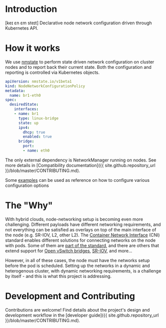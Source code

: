 ---
---

# Introduction

[keɪ ɛn ɛm steɪt] Declarative node network configuration driven through Kubernetes API.

# How it works

We use [nmstate](https://nmstate.io/) to perform state driven network
configuration on cluster nodes and to report back their current state.
Both the configuration and reporting is controlled via Kubernetes objects.

```yaml
apiVersion: nmstate.io/v1beta1
kind: NodeNetworkConfigurationPolicy
metadata:
  name: br1-eth0
spec:
  desiredState:
    interfaces:
    - name: br1
      type: linux-bridge
      state: up
      ipv4:
        dhcp: true
        enabled: true
      bridge:
        port:
        - name: eth0
```

The only external dependency is NetworkManager running on nodes. See more
details in
[Compatibility documentation]({{ site.github.repository_url }}/blob/master/CONTRIBUTING.md).

Some [examples](examples.html) can be used as reference on how to configure various
configuration options

# The "Why"

With hybrid clouds, node-networking setup is becoming even more challenging.
Different payloads have different networking requirements, and not everything
can be satisfied as overlays on top of the main interface of the node (e.g.
SR-IOV, L2, other L2).
The [Container Network Interface](https://github.com/containernetworking/cni)
(CNI) standard enables different
solutions for connecting networks on the node with pods. Some of them are
[part of the standard](https://github.com/containernetworking/plugins), and there are
others that extend support for [Open vSwitch bridges](https://github.com/kubevirt/ovs-cni),
[SR-IOV](https://github.com/hustcat/sriov-cni), and more...

However, in all of these cases, the node must have the networks setup before the
pod is scheduled. Setting up the networks in a dynamic and heterogenous cluster,
with dynamic networking requirements, is a challenge by itself - and this is
what this project is addressing.

# Development and Contributing

Contributions are welcome! Find details about the project's design and
development workflow in the [developer guide]({{ site.github.repository_url }}/blob/master/CONTRIBUTING.md).
